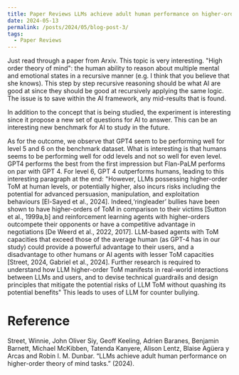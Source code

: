 ```yaml
---
title: Paper Reviews LLMs achieve adult human performance on higher-order theory of mind tasks
date: 2024-05-13
permalink: /posts/2024/05/blog-post-3/
tags:
  - Paper Reviews
---
```

Just read through a paper from Arxiv. This topic is very interesting. "High order theory of mind": the human ability to reason about
multiple mental and emotional states in a recursive manner (e.g. I think that you believe that she knows). This step by step recursive reasoning should be what AI are good at since they should be good at recursively applying the same logic. The issue is to save within the AI framework, any mid-results that is found. 

In addition to the concept that is being studied, the experiment is interesting since it propose a new set of questions for AI to answer. This can be an interesting new benchmark for AI to study in the future. 

As for the outcome, we observe that GPT4 seem to be performing well for level 5 and 6 on the benchmark dataset. What is interesting is that humans seems to be performing well for odd levels and not so well for even level. GPT4 performs the best from the first impression but Flan-PaLM performs on par with GPT 4. For level 6, GPT 4 outperforms humans, leading to this interesting paragraph at the end: "However, LLMs possessing higher-order ToM at human levels, or potentially higher, also incurs risks including the potential for advanced persuasion, manipulation, and exploitation behaviours [El-Sayed et al., 2024]. Indeed,‘ringleader’ bullies have been shown to have higher-orders of ToM in comparison to their victims [Sutton et al., 1999a,b] and reinforcement learning agents with higher-orders outcompete their opponents or have a competitive advantage in negotiations [De Weerd et al., 2022, 2017]. LLM-based agents with ToM capacities that exceed those of the average human (as GPT-4 has in our study) could provide a powerful advantage to their users, and a disadvantage to other humans or AI agents with lesser ToM capacities [Street, 2024, Gabriel et al., 2024]. Further research is required to understand how LLM higher-order ToM manifests in real-world interactions between LLMs and users, and to devise technical guardrails and design principles that mitigate the potential risks of LLM ToM without quashing its potential benefits" This leads to uses of LLM for counter bullying. 




Reference
=======================================
Street, Winnie, John Oliver Siy, Geoff Keeling, Adrien Baranes, Benjamin Barnett, Michael McKibben, Tatenda Kanyere, Alison Lentz, Blaise Agüera y Arcas and Robin I. M. Dunbar. “LLMs achieve adult human performance on higher-order theory of mind tasks.” (2024).
